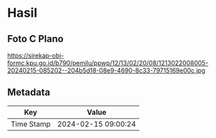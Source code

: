 # Hasil

## Foto C Plano

https://sirekap-obj-formc.kpu.go.id/b790/pemilu/ppwp/12/13/02/20/08/1213022008005-20240215-085202--204b5d18-08e9-4690-8c33-79715169e00c.jpg


## Metadata

| Key        | Value               |
| ---------- | ------------------- |
| Time Stamp | 2024-02-15 09:00:24 |



